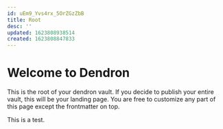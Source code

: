 ```yaml
---
id: uEm9_Yvs4rx_5OrZGzZbB
title: Root
desc: ''
updated: 1623808938514
created: 1623808847833
---
```

# Welcome to Dendron

This is the root of your dendron vault. If you decide to publish your entire vault, this will be your landing page. You are free to customize any part of this page except the frontmatter on top. 

This is a test.